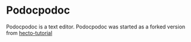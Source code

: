 Podocpodoc
==========
Podocpodoc is a text editor. Podocpodoc was started as a forked version from [hecto-tutorial](https://github.com/pflenker/hecto-tutorial/tree/main)
